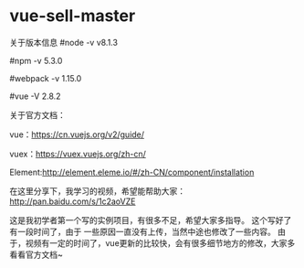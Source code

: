 # vue-sell-master

关于版本信息
#node -v  v8.1.3

#npm -v   5.3.0

#webpack -v 1.15.0

#vue -V  2.8.2

关于官方文档：

vue：https://cn.vuejs.org/v2/guide/

vuex：https://vuex.vuejs.org/zh-cn/

Element:http://element.eleme.io/#/zh-CN/component/installation

在这里分享下，我学习的视频，希望能帮助大家：http://pan.baidu.com/s/1c2aoVZE

这是我初学者第一个写的实例项目，有很多不足，希望大家多指导。
这个写好了有一段时间了，由于 一些原因一直没有上传，当然中途也修改了一些内容。
由于，视频有一定的时间了，vue更新的比较快，会有很多细节地方的修改，大家多看看官方文档~




